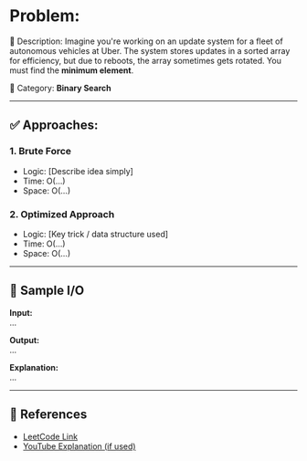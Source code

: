# Problem: <Min in Sorted Rotated Array>

📄 Description: Imagine you're working on an update system for a fleet of autonomous vehicles at Uber. The system stores updates in a sorted array for efficiency, but due to reboots, the array sometimes gets rotated. You must find the **minimum element**.

🧠 Category: **Binary Search**

---

## ✅ Approaches:

### 1. Brute Force

- Logic: [Describe idea simply]
- Time: O(...)
- Space: O(...)

### 2. Optimized Approach

- Logic: [Key trick / data structure used]
- Time: O(...)
- Space: O(...)

---

## 📌 Sample I/O

**Input:**  
...

**Output:**  
...

**Explanation:**  
...

---

## 📎 References

- [LeetCode Link](...)
- [YouTube Explanation (if used)](...)
